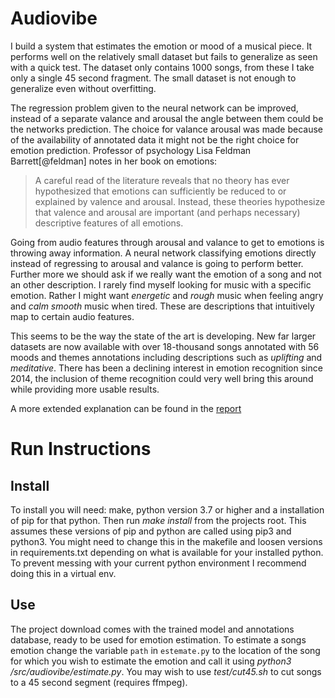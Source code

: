 Audiovibe
==========

I build a system that estimates the emotion or mood of a musical piece.
It performs well on the relatively small dataset but fails to generalize
as seen with a quick test. The dataset only contains 1000 songs, from
these I take only a single 45 second fragment. The small dataset is not
enough to generalize even without overfitting.

The regression problem given to the neural network can be improved,
instead of a separate valance and arousal the angle between them could
be the networks prediction. The choice for valance arousal was made
because of the availability of annotated data it might not be the right
choice for emotion prediction. Professor of psychology Lisa Feldman
Barrett[@feldman] notes in her book on emotions:

> A careful read of the literature reveals that no theory has ever
> hypothesized that emotions can sufficiently be reduced to or explained
> by valence and arousal. Instead, these theories hypothesize that
> valence and arousal are important (and perhaps necessary) descriptive
> features of all emotions.

Going from audio features through arousal and valance to get to emotions
is throwing away information. A neural network classifying emotions
directly instead of regressing to arousal and valance is going to
perform better. Further more we should ask if we really want the emotion
of a song and not an other description. I rarely find myself looking for
music with a specific emotion. Rather I might want *energetic* and
*rough* music when feeling angry and *calm smooth* music when tired.
These are descriptions that intuitively map to certain audio features.

This seems to be the way the state of the art is developing. New far
larger datasets are now available with over 18-thousand songs annotated
with 56 moods and themes annotations including descriptions such as
*uplifting* and *meditative*. There has been a declining
interest in emotion recognition since 2014, the inclusion of theme
recognition could very well bring this around while providing more
usable results.

A more extended explanation can be found in the [report](report/report.pdf)

Run Instructions
================

Install
-------

To install you will need: make, python version 3.7 or higher and a
installation of pip for that python. Then run *make install* from the
projects root. This assumes these versions of pip and python are called
using pip3 and python3. You might need to change this in the makefile
and loosen versions in requirements.txt depending on what is available
for your installed python. To prevent messing with your current python
environment I recommend doing this in a virtual env.

Use
---

The project download comes with the trained model and annotations
database, ready to be used for emotion estimation. To estimate a songs
emotion change the variable `path` in `estemate.py` to the location of
the song for which you wish to estimate the emotion and call it using
*python3 /src/audiovibe/estimate.py*. You may wish to use
*test/cut45.sh* to cut songs to a 45 second segment (requires ffmpeg).

